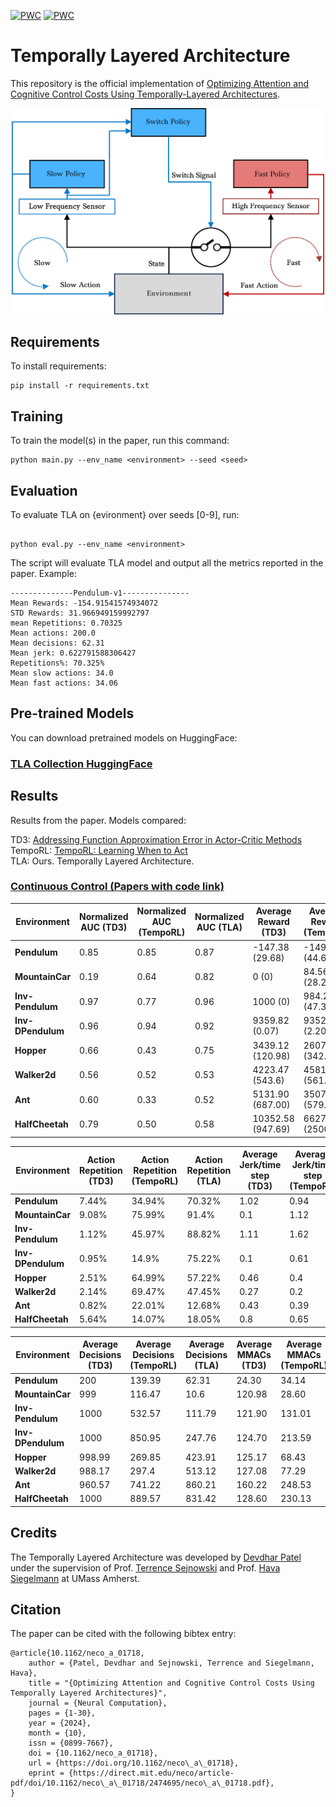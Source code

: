  [![PWC](https://img.shields.io/endpoint.svg?url=https://paperswithcode.com/badge/temporally-layered-architecture-for-efficient/openai-gym-on-pendulum-v1)](https://paperswithcode.com/sota/openai-gym-on-pendulum-v1?p=temporally-layered-architecture-for-efficient) [![PWC](https://img.shields.io/endpoint.svg?url=https://paperswithcode.com/badge/temporally-layered-architecture-for-efficient/openai-gym-on-mountaincarcontinuous-v0)](https://paperswithcode.com/sota/openai-gym-on-mountaincarcontinuous-v0?p=temporally-layered-architecture-for-efficient)


# Temporally Layered Architecture

This repository is the official implementation of [Optimizing Attention and Cognitive  Control Costs Using Temporally-Layered Architectures](https://doi.org/10.1162/neco_a_01718). 
<p align="center">
    <img src="Images/TLA Architecture.jpg" alt="Temporally Layered Architecture" width="500"/>
</p>
<!-- 📋  Optional: include a graphic explaining your approach/main result, bibtex entry, link to demos, blog posts and tutorials -->




## Requirements

To install requirements:

```setup
pip install -r requirements.txt
```

## Training

To train the model(s) in the paper, run this command:

```train
python main.py --env_name <environment> --seed <seed>
```
## Evaluation

To evaluate TLA on {evironment} over seeds [0-9], run:


[//]: # ()
```eval

python eval.py --env_name <environment>

```
The script will evaluate TLA model and output all the metrics reported in the paper. Example:

```
--------------Pendulum-v1---------------
Mean Rewards: -154.91541574934072
STD Rewards: 31.966949159992797
mean Repetitions: 0.70325
Mean actions: 200.0
Mean decisions: 62.31
Mean jerk: 0.622791588306427
Repetitions%: 70.325%
Mean slow actions: 34.0
Mean fast actions: 34.06
```
## Pre-trained Models

You can download pretrained models on HuggingFace:

### [TLA Collection HuggingFace](https://huggingface.co/collections/devdharpatel/temporally-layered-architecture-67264440169aeaea46a57a1f)


## Results

Results from the paper. Models compared:

TD3: [Addressing Function Approximation Error in Actor-Critic Methods](https://proceedings.mlr.press/v80/fujimoto18a.html)  
TempoRL: [TempoRL: Learning When to Act](https://proceedings.mlr.press/v139/biedenkapp21a.html)  
TLA: Ours. Temporally Layered Architecture.

### [Continuous Control (Papers with code link)](https://paperswithcode.com/paper/temporally-layered-architecture-for-efficient)

| Environment     | Normalized AUC (TD3) | Normalized AUC (TempoRL) | Normalized AUC (TLA) | Average Reward (TD3) | Average Reward (TempoRL)      | Average Reward (TLA)         |
|-----------------|----------------------|--------------------------|----------------------|----------------------|-------------------------------|------------------------------|
| **Pendulum**        | 0.85                 | 0.85                     | 0.87                 | -147.38 (29.68)      | -149.38 (44.64)               | -154.92 (31.97)              |
| **MountainCar**     | 0.19                 | 0.64                     | 0.82                 | 0 (0)                | 84.56 (28.27)                 | 93.88 (0.75)                 |
| **Inv-Pendulum**    | 0.97                 | 0.77                     | 0.96                 | 1000 (0)             | 984.21 (47.37)                | 1000 (0)                     |
| **Inv-DPendulum**   | 0.96                 | 0.94                     | 0.92                 | 9359.82 (0.07)       | 9352.61 (2.20)                | 9356.67 (1.23)               |
| **Hopper**          | 0.66                 | 0.43                     | 0.75                 | 3439.12 (120.98)     | 2607.86 (342.23)              | 3458.22 (117.92)             |
| **Walker2d**        | 0.56                 | 0.52                     | 0.53                 | 4223.47 (543.6)      | 4581.69 (561.95)              | 3878.41 (493.97)             |
| **Ant**             | 0.60                 | 0.33                     | 0.52                 | 5131.90 (687.00)     | 3507.85 (579.95)              | 5163.54 (573.19)             |
| **HalfCheetah**     | 0.79                 | 0.50                     | 0.58                 | 10352.58 (947.69)    | 6627.74 (2500.78)             | 9571.99 (1816.02)            |


| Environment     | Action Repetition (TD3) | Action Repetition (TempoRL) | Action Repetition (TLA) | Average Jerk/time step (TD3) | Average Jerk/time step (TempoRL) | Average Jerk/time step (TLA) |
|-----------------|-------------------------|-----------------------------|-------------------------|-------------------------------|---------------------------------|-----------------------------|
| **Pendulum**        | 7.44%                   | 34.94%                      | 70.32%                  | 1.02                          | 0.94                            | 0.62                        |
| **MountainCar**     | 9.08%                   | 75.99%                      | 91.4%                   | 0.1                           | 1.12                            | 1.11                        | 
| **Inv-Pendulum**    | 1.12%                   | 45.97%                      | 88.82%                  | 1.11                          | 1.62                            | 0.12                        |
| **Inv-DPendulum**   | 0.95%                   | 14.9%                       | 75.22%                  | 0.1                           | 0.61                            | 0.14                        |
| **Hopper**          | 2.51%                   | 64.99%                      | 57.22%                  | 0.46                          | 0.4                             | 0.25                        |
| **Walker2d**        | 2.14%                   | 69.47%                      | 47.45%                  | 0.27                          | 0.2                             | 0.21                        |
| **Ant**             | 0.82%                   | 22.01%                      | 12.68%                  | 0.43                          | 0.39                            | 0.38                        |
| **HalfCheetah**     | 5.64%                   | 14.07%                      | 18.05%                  | 0.8                           | 0.65                            | 0.67                        | 



| Environment     | Average Decisions (TD3) | Average Decisions (TempoRL) | Average Decisions (TLA) | Average MMACs (TD3) | Average MMACs (TempoRL) | Average MMACs (TLA) | 
|-----------------|-------------------------|-----------------------------|-------------------------|---------------------|-------------------------|---------------------|
| **Pendulum**        | 200                     | 139.39                       | 62.31                   | 24.30               | 34.14                   | 12.42               | 
| **MountainCar**     | 999                     | 116.47                       | 10.6                    | 120.98              | 28.60                   | 2.54                | 
| **Inv-Pendulum**    | 1000                    | 532.57                       | 111.79                  | 121.90              | 131.01                  | 26.05               | 
| **Inv-DPendulum**   | 1000                    | 850.95                       | 247.76                  | 124.70              | 213.59                  | 57.46               | 
| **Hopper**          | 998.99                  | 269.85                       | 423.91                  | 125.17              | 68.43                   | 72.02               |
| **Walker2d**        | 988.17                  | 297.4                        | 513.12                  | 127.08              | 77.29                   | 92.07               | 
| **Ant**             | 960.57                  | 741.22                       | 860.21                  | 160.22              | 248.53                  | 243.22              | 
| **HalfCheetah**     | 1000                    | 889.57                       | 831.42                  | 128.60              | 230.13                  | 182.35              | 






## Credits
The Temporally Layered Architecture was developed by [Devdhar Patel](https://www.devdharpatel.com/) under the supervision of Prof. [Terrence Sejnowski](https://www.salk.edu/scientist/terrence-sejnowski/) and Prof. [Hava Siegelmann](https://www.cics.umass.edu/about/directory/hava-siegelmann) at UMass Amherst. 

## Citation

The paper can be cited with the following bibtex entry:

```
@article{10.1162/neco_a_01718,
    author = {Patel, Devdhar and Sejnowski, Terrence and Siegelmann, Hava},
    title = "{Optimizing Attention and Cognitive Control Costs Using Temporally Layered Architectures}",
    journal = {Neural Computation},
    pages = {1-30},
    year = {2024},
    month = {10},
    issn = {0899-7667},
    doi = {10.1162/neco_a_01718},
    url = {https://doi.org/10.1162/neco\_a\_01718},
    eprint = {https://direct.mit.edu/neco/article-pdf/doi/10.1162/neco\_a\_01718/2474695/neco\_a\_01718.pdf},
}
```


[//]: # (## Contributing)

[//]: # ()
[//]: # (>📋  Pick a licence and describe how to contribute to your code repository. )
